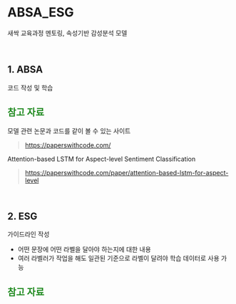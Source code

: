 # ABSA_ESG
새싹 교육과정 멘토링, 속성기반 감성분석 모델

</br>

## 1. ABSA

코드 작성 및 학습

<h2 style="color: rgb(34,139,34);">참고 자료</h2>

모델 관련 논문과 코드를 같이 볼 수 있는 사이트
> https://paperswithcode.com/

Attention-based LSTM for Aspect-level Sentiment Classification
> https://paperswithcode.com/paper/attention-based-lstm-for-aspect-level

</br>

## 2. ESG

가이드라인 작성
- 어떤 문장에 어떤 라벨을 달아야 하는지에 대한 내용
- 여러 라벨러가 작업을 해도 일관된 기준으로 라벨이 달려야 학습 데이터로 사용 가능

<h2 style="width: 100%; height: 100%; color: rgb(34,139,34);">참고 자료</h2>

한국ESG기준원
> http://www.cgs.or.kr/business/best_practice.jsp

모범규준
> http://www.cgs.or.kr/common/aboutdown.jsp?fp=xqAepm5bDBMbZ0kCf1HUWSRHIdzz6X%40PLUS%403CH19L6QGe2c%3D&fnm=jTxUxf0hslENqmMyys7FXg%3D%3D

가이드라인
> http://www.cgs.or.kr/common/aboutdown.jsp?fp=xqAepm5bDBMbZ0kCf1HUWSRHIdzz6X%40PLUS%403CH19L6QGe2c%3D&fnm=JbUchNNp72w2kBKTRSeSbw%3D%3D